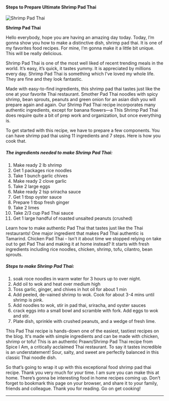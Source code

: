             

#### Steps to Prepare Ultimate Shrimp Pad Thai

![Shrimp Pad Thai](https://img-global.cpcdn.com/recipes/51044900/751x532cq70/shrimp-pad-thai-recipe-main-photo.jpg)

**Shrimp Pad Thai**

Hello everybody, hope you are having an amazing day today. Today, I’m gonna show you how to make a distinctive dish, shrimp pad thai. It is one of my favorites food recipes. For mine, I’m gonna make it a little bit unique. This will be really delicious.

Shrimp Pad Thai is one of the most well liked of recent trending meals in the world. It’s easy, it’s quick, it tastes yummy. It is appreciated by millions every day. Shrimp Pad Thai is something which I’ve loved my whole life. They are fine and they look fantastic.

Made with easy-to-find ingredients, this shrimp pad thai tastes just like the one at your favorite Thai restaurant. Smother Pad Thai noodles with spicy shrimp, bean sprouts, peanuts and green onion for an asian dish you will prepare again and again. Our Shrimp Pad Thai recipe incorporates many authentic ingredients, except for banana flowers—a This Shrimp Pad Thai does require quite a bit of prep work and organization, but once everything is.

To get started with this recipe, we have to prepare a few components. You can have shrimp pad thai using 11 ingredients and 7 steps. Here is how you cook that.

##### The ingredients needed to make Shrimp Pad Thai:

1.  Make ready 2 lb shrimp
2.  Get 1 packages rice noodles
3.  Take 1 bunch garlic chives
4.  Make ready 2 clove garlic
5.  Take 2 large eggs
6.  Make ready 2 tsp sriracha sauce
7.  Get 1 tbsp oyster sauce
8.  Prepare 1 tbsp fresh ginger
9.  Take 2 limes
10.  Take 2/3 cup Pad Thai sauce
11.  Get 1 large handful of roasted unsalted peanuts (crushed)

Learn how to make authentic Pad Thai that tastes just like the Thai restaurants! One major ingredient that makes Pad Thai authentic is Tamarind. Chicken Pad Thai - Isn't it about time we stopped relying on take out to get Pad Thai and making it at home instead? It starts with fresh ingredients including rice noodles, chicken, shrimp, tofu, cilantro, bean sprouts.

##### Steps to make Shrimp Pad Thai:

1.  soak roce noodles in warm water for 3 hours up to over night.
2.  Add oil to wok and heat over medium high
3.  Toss garlic, ginger, and chives in hot oil for about 1 min
4.  Add peeled, de-vained shrimp to wok. Cook for about 3-4 mins until shrimp is pink.
5.  Add noodles to wok, stir in pad thai, sriracha, and oyster sauces
6.  crack eggs into a small bowl and scramble with fork. Add eggs to wok and stir.
7.  Plate dish, sprinkle with crushed peanuts, and a wedge of fresh lime.

This Pad Thai recipe is hands-down one of the easiest, tastiest recipes on the blog. It's made with simple ingredients and can be made with chicken, shrimp or tofu! This is an authentic Prawn/Shrimp Pad Thai recipe from Spice I Am, a critically acclaimed Thai restaurant. To say it tastes incredible is an understatement! Sour, salty, and sweet are perfectly balanced in this classic Thai noodle dish.

So that’s going to wrap it up with this exceptional food shrimp pad thai recipe. Thank you very much for your time. I am sure you can make this at home. There’s gonna be interesting food in home recipes coming up. Don’t forget to bookmark this page on your browser, and share it to your family, friends and colleague. Thank you for reading. Go on get cooking!

* * *